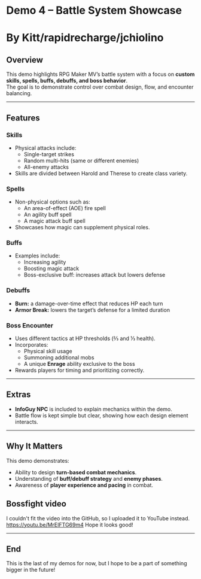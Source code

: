 # Demo 4 – Battle System Showcase
# By Kitt/rapidrecharge/jchiolino

## Overview
This demo highlights RPG Maker MV’s battle system with a focus on **custom skills, spells, buffs, debuffs, and boss behavior**.  
The goal is to demonstrate control over combat design, flow, and encounter balancing.

---

## Features

### Skills
- Physical attacks include:
  - Single-target strikes  
  - Random multi-hits (same or different enemies)  
  - All-enemy attacks  
- Skills are divided between Harold and Therese to create class variety.

### Spells
- Non-physical options such as:
  - An area-of-effect (AOE) fire spell  
  - An agility buff spell  
  - A magic attack buff spell  
- Showcases how magic can supplement physical roles.

### Buffs
- Examples include:
  - Increasing agility  
  - Boosting magic attack  
  - Boss-exclusive buff: increases attack but lowers defense  

### Debuffs
- **Burn:** a damage-over-time effect that reduces HP each turn  
- **Armor Break:** lowers the target’s defense for a limited duration  

### Boss Encounter
- Uses different tactics at HP thresholds (⅔ and ⅓ health).  
- Incorporates:
  - Physical skill usage  
  - Summoning additional mobs  
  - A unique **Enrage** ability exclusive to the boss  
- Rewards players for timing and prioritizing correctly.  

---

## Extras
- **InfoGuy NPC** is included to explain mechanics within the demo.  
- Battle flow is kept simple but clear, showing how each design element interacts.

---

## Why It Matters
This demo demonstrates:
- Ability to design **turn-based combat mechanics**.  
- Understanding of **buff/debuff strategy** and **enemy phases**.  
- Awareness of **player experience and pacing** in combat.  

## Bossfight video
I couldn't fit the video into the GitHub, so I uploaded it to YouTube instead.
https://youtu.be/MrEIFTG69m4
Hope it looks good!

---

## End
This is the last of my demos for now, but I hope to be a part of something bigger in the future!